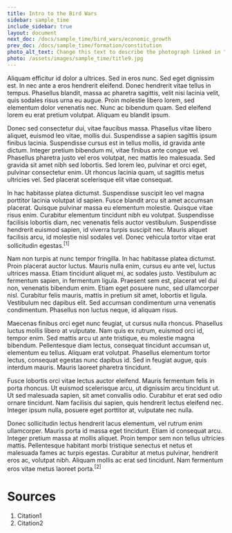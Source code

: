 ```yaml
---
title: Intro to the Bird Wars
sidebar: sample_time
include_sidebar: true
layout: document
next_doc: /docs/sample_time/bird_wars/economic_growth
prev_doc: /docs/sample_time/formation/constitution
photo_alt_text: Change this text to describe the photograph linked in "photo".
photo: /assets/images/sample_time/title9.jpg
---
```


Aliquam efficitur id dolor a ultrices. Sed in eros nunc. Sed eget dignissim est. In nec ante a eros hendrerit eleifend. Donec hendrerit vitae tellus in tempus. Phasellus blandit, massa ac pharetra sagittis, velit nisi lacinia velit, quis sodales risus urna eu augue. Proin molestie libero lorem, sed elementum dolor venenatis nec. Nunc ac bibendum quam. Sed eleifend lorem eu erat pretium volutpat. Aliquam eu blandit ipsum.

Donec sed consectetur dui, vitae faucibus massa. Phasellus vitae libero aliquet, euismod leo vitae, mollis dui. Suspendisse a sapien sagittis ipsum finibus lacinia. Suspendisse cursus est in tellus mollis, id gravida ante dictum. Integer pretium bibendum mi, vitae finibus ante congue vel. Phasellus pharetra justo vel eros volutpat, nec mattis leo malesuada. Sed gravida sit amet nibh sed lobortis. Sed lorem leo, pulvinar et orci eget, pulvinar consectetur enim. Ut rhoncus lacinia quam, ut sagittis metus ultricies vel. Sed placerat scelerisque elit vitae consequat.

In hac habitasse platea dictumst. Suspendisse suscipit leo vel magna porttitor lacinia volutpat id sapien. Fusce blandit arcu sit amet accumsan placerat. Quisque pulvinar massa eu elementum molestie. Quisque vitae risus enim. Curabitur elementum tincidunt nibh eu volutpat. Suspendisse facilisis lobortis diam, nec venenatis felis auctor vestibulum. Suspendisse hendrerit euismod sapien, id viverra turpis suscipit nec. Mauris aliquet facilisis arcu, id molestie nisl sodales vel. Donec vehicula tortor vitae erat sollicitudin egestas.<sup>[1]</sup>

Nam non turpis at nunc tempor fringilla. In hac habitasse platea dictumst. Proin placerat auctor luctus. Mauris nulla enim, cursus eu ante vel, luctus ultrices massa. Etiam tincidunt aliquet mi, ac sodales justo. Vestibulum ac fermentum sapien, in fermentum ligula. Praesent sem est, placerat vel dui non, venenatis bibendum enim. Etiam eget posuere nunc, sed ullamcorper nisl. Curabitur felis mauris, mattis in pretium sit amet, lobortis et ligula. Vestibulum nec dapibus elit. Sed accumsan condimentum urna venenatis condimentum. Phasellus non luctus neque, id aliquam risus.

Maecenas finibus orci eget nunc feugiat, ut cursus nulla rhoncus. Phasellus luctus mollis libero at vulputate. Nam quis ex rutrum, euismod orci id, tempor enim. Sed mattis arcu ut ante tristique, eu molestie magna bibendum. Pellentesque diam lectus, consequat tincidunt accumsan ut, elementum eu tellus. Aliquam erat volutpat. Phasellus elementum tortor lectus, consequat egestas nunc dapibus id. Sed in feugiat augue, quis interdum mauris. Mauris laoreet pharetra tincidunt.

Fusce lobortis orci vitae lectus auctor eleifend. Mauris fermentum felis in porta rhoncus. Ut euismod scelerisque arcu, ut dignissim arcu tincidunt ut. Ut sed malesuada sapien, sit amet convallis odio. Curabitur et erat sed odio ornare tincidunt. Nam facilisis dui sapien, quis hendrerit lectus eleifend nec. Integer ipsum nulla, posuere eget porttitor at, vulputate nec nulla.

Donec sollicitudin lectus hendrerit lacus elementum, vel rutrum enim ullamcorper. Mauris porta id massa eget tincidunt. Etiam id consequat arcu. Integer pretium massa at mollis aliquet. Proin tempor sem non tellus ultricies mattis. Pellentesque habitant morbi tristique senectus et netus et malesuada fames ac turpis egestas. Curabitur at metus pulvinar, hendrerit eros ac, volutpat nibh. Aliquam mollis ac erat sed tincidunt. Nam fermentum eros vitae metus laoreet porta.<sup>[2]</sup>

# Sources

1. Citation1
2. Citation2

